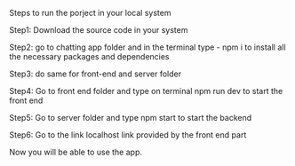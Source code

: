 Steps to run the porject in your local system 

Step1:
Download the source code in your system 

Step2:
go to chatting app folder and in the terminal type - npm i  to install all the necessary packages and dependencies 

Step3: do same for front-end and server folder 

Step4:
Go to front end folder and type on terminal npm run dev to start the front end

Step5:
Go to server folder and type npm start to start the backend 

Step6:
Go to the link localhost link provided by the front end part 

Now you will be able to use the app.
